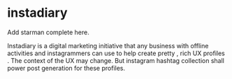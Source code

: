 # instadiary
Add starman complete here.


Instadiary is a digital marketing initiative that any business with offline activities and instagrammers can use to help create pretty , rich UX profiles . The context of the UX may change. But instagram hashtag collection shall power post generation for these profiles.

